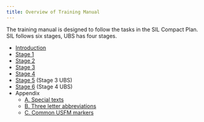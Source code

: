 ```yaml
---
title: Overview of Training Manual
---
```


The training manual is designed to follow the tasks in the SIL Compact Plan. SIL follows six stages, UBS has four stages.

-  [Introduction](1.Intro.md)
-  [Stage 1](02-Stage-1/00-Stage-1.md)
-  [Stage 2](03-Stage-2/00-Stage-2.md)
-  [Stage 3](04-Stage-3/00-Stage-3.md)
-  [Stage 4](05-Stage-4/00-Stage-4.md)
-  [Stage 5](06-Stage-5/00-Stage-5.md)    \(Stage 3 UBS\)
-  [Stage 6](07-Stage-6/00-Stage-6.md)    \(Stage 4 UBS\)
-  Appendix
   - [A. Special texts](08-Appendix/A.st.md)
   - [B. Three letter abbreviations](08-Appendix/B.3l.md)
   - [C. Common USFM markers](08-Appendix/C.USFM.md)